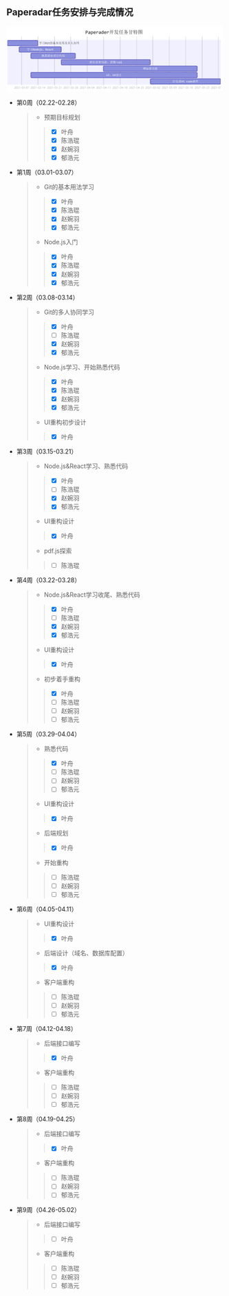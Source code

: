 ## Paperadar任务安排与完成情况
![Gantt](./images/Gantt.png)

* 第0周（02.22-02.28）
    > + 预期目标规划
    > > - [x] 叶舟
    > > - [x] 陈浩琨
    > > - [x] 赵婉羽
    > > - [x] 郁浩元
* 第1周（03.01-03.07）
    > + Git的基本用法学习
    > > - [x] 叶舟
    > > - [x] 陈浩琨
    > > - [x] 赵婉羽
    > > - [x] 郁浩元
    > + Node.js入门
    > > - [x] 叶舟
    > > - [x] 陈浩琨
    > > - [x] 赵婉羽
    > > - [x] 郁浩元
* 第2周（03.08-03.14）
    > + Git的多人协同学习
    > > - [x] 叶舟
    > > - [ ] 陈浩琨
    > > - [x] 赵婉羽
    > > - [x] 郁浩元
    > + Node.js学习、开始熟悉代码
    > > - [x] 叶舟
    > > - [x] 陈浩琨
    > > - [x] 赵婉羽
    > > - [x] 郁浩元
    > + UI重构初步设计
    > > - [x] 叶舟
* 第3周（03.15-03.21）
    > + Node.js&React学习、熟悉代码
    > > - [x] 叶舟
    > > - [ ] 陈浩琨
    > > - [x] 赵婉羽
    > > - [x] 郁浩元
    > + UI重构设计
    > > - [x] 叶舟
    > + pdf.js探索
    > > - [ ] 陈浩琨
* 第4周（03.22-03.28）
    > + Node.js&React学习收尾、熟悉代码
    > > - [x] 叶舟
    > > - [ ] 陈浩琨
    > > - [x] 赵婉羽
    > > - [x] 郁浩元
    > + UI重构设计
    > > - [x] 叶舟
    > + 初步着手重构
    > > - [x] 叶舟
    > > - [ ] 陈浩琨
    > > - [ ] 赵婉羽
    > > - [ ] 郁浩元

- 第5周（03.29-04.04）
    > + 熟悉代码
    > > - [x] 叶舟
    > > - [ ] 陈浩琨
    > > - [ ] 赵婉羽
    > > - [ ] 郁浩元
    > + UI重构设计
    > > - [x] 叶舟
    > + 后端规划
    > > - [x] 叶舟
    > + 开始重构
    > > - [ ] 陈浩琨
    > > - [ ] 赵婉羽
    > > - [ ] 郁浩元
- 第6周（04.05-04.11）
    > + UI重构设计
    > > - [x] 叶舟
    > + 后端设计（域名、数据库配置）
    > > - [x] 叶舟
    > + 客户端重构
    > > - [ ] 陈浩琨
    > > - [ ] 赵婉羽
    > > - [ ] 郁浩元
- 第7周（04.12-04.18）
    > + 后端接口编写
    > > - [x] 叶舟
    > + 客户端重构
    > > - [ ] 陈浩琨
    > > - [ ] 赵婉羽
    > > - [ ] 郁浩元
- 第8周（04.19-04.25）
    > + 后端接口编写
    > > - [x] 叶舟
    > + 客户端重构
    > > - [ ] 陈浩琨
    > > - [ ] 赵婉羽
    > > - [ ] 郁浩元
- 第9周（04.26-05.02）
    > + 后端接口编写
    > > - [ ] 叶舟
    > + 客户端重构
    > > - [ ] 陈浩琨
    > > - [ ] 赵婉羽
    > > - [ ] 郁浩元